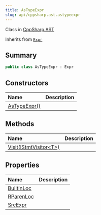 ```yaml
---
title: AsTypeExpr
slug: api/cppsharp.ast.astypeexpr
---
```

Class in [CppSharp.AST](/api/cppsharp/ast)

Inherits from [`Expr`](/api/cppsharp/ast/expr)

## Summary



```csharp
public class AsTypeExpr : Expr
```

## Constructors

|Name|Description|
|:---|:---|
|[AsTypeExpr\(\)](/api/cppsharp/ast/astypeexpr//ctor)||

## Methods

|Name|Description|
|:---|:---|
|[Visit\(IStmtVisitor\<T\>\)](/api/cppsharp/ast/astypeexpr/visit)||

## Properties

|Name|Description|
|:---|:---|
|[BuiltinLoc](/api/cppsharp/ast/astypeexpr/builtinloc)||
|[RParenLoc](/api/cppsharp/ast/astypeexpr/rparenloc)||
|[SrcExpr](/api/cppsharp/ast/astypeexpr/srcexpr)||

